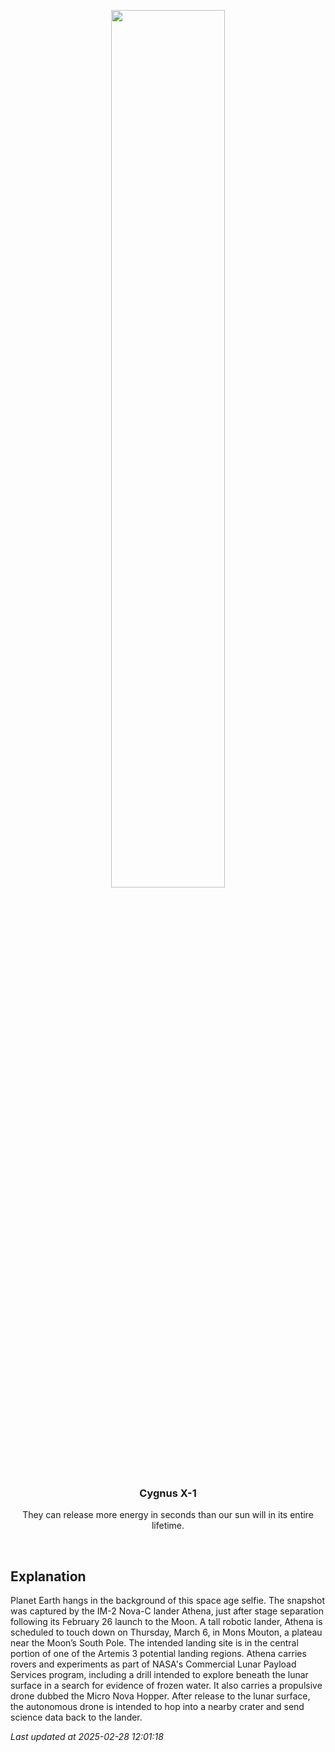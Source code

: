 <p align='center'>
    <img src='https://apod.nasa.gov/apod/image/2502/AthenaEarth1024.jpg' width='60%' />
    <h3 align="center">Cygnus X-1</h3>
    <p align="center">They can release more energy in seconds than our sun will in its entire lifetime.</p>
</p>
<br/>

Explanation
--
Planet Earth hangs in the background of this space age selfie. The snapshot was captured by the IM-2 Nova-C lander Athena, just after stage separation following its February 26 launch to the Moon. A tall robotic lander, Athena is scheduled to touch down on Thursday, March 6, in Mons Mouton, a plateau near the Moon’s South Pole. The intended landing site is in the central portion of one of the Artemis 3 potential landing regions. Athena carries rovers and experiments as part of NASA's Commercial Lunar Payload Services program, including a drill intended to explore beneath the lunar surface in a search for evidence of frozen water. It also carries a propulsive drone dubbed the Micro Nova Hopper. After release to the lunar surface, the autonomous drone is intended to hop into a nearby crater and send science data back to the lander.


*Last updated at 2025-02-28 12:01:18*
